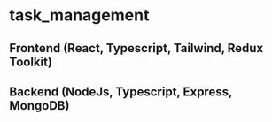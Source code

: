 # task_management
## Frontend (React, Typescript, Tailwind, Redux Toolkit)
## Backend (NodeJs, Typescript, Express, MongoDB)
